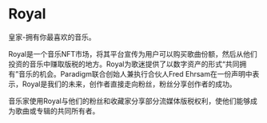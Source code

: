 # Royal

皇家-拥有你最喜欢的音乐。

Royal是一个音乐NFT市场，将其平台宣传为用户可以购买歌曲份额，然后从他们投资的音乐中赚取版税的地方。Royal为歌迷提供了以数字资产的形式“共同拥有”音乐的机会。Paradigm联合创始人兼执行合伙人Fred Ehrsam在一份声明中表示，Royal是我们的未来，创作者直接走向粉丝，粉丝分享创作者的成功。

音乐家使用Royal与他们的粉丝和收藏家分享部分流媒体版税权利，使他们能够成为歌曲或专辑的共同所有者。
